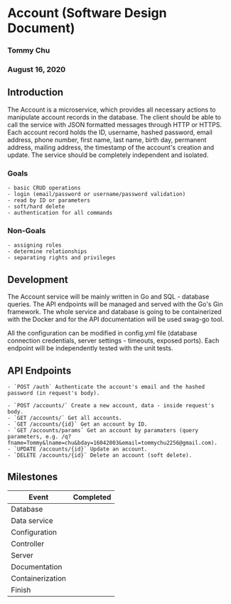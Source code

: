 # Account (Software Design Document)
### Tommy Chu
### August 16, 2020

## Introduction
The Account is a microservice, which provides all necessary actions to manipulate account records in the database. The client should be able to call the service with JSON formatted messages through HTTP or HTTPS. Each account record holds the ID, username, hashed password, email address, phone number, first name, last name, birth day, permanent address, mailing address, the timestamp of the account's creation and update. The service should be completely independent and isolated.

### Goals
    - basic CRUD operations
    - login (email/password or username/password validation)
    - read by ID or parameters
    - soft/hard delete
    - authentication for all commands

### Non-Goals
    - assigning roles
    - determine relationships
    - separating rights and privileges

## Development
The Account service will be mainly written in Go and SQL - database queries. The API endpoints will be managed and served with the Go's Gin framework. The whole service and database is going to be containerized with the Docker and for the API documentation will be used swag-go tool.

All the configuration can be modified in config.yml file (database connection credentials, server settings - timeouts, exposed ports). Each endpoint will be independently tested with the unit tests.

## API Endpoints
    - `POST /auth` Authenticate the account's email and the hashed password (in request's body).

    - `POST /accounts/` Create a new account, data - inside request's body.
    - `GET /accounts/` Get all accounts.
    - `GET /accounts/{id}` Get an account by ID.
    - `GET /accounts/params` Get an account by paramaters (query parameters, e.g. /q?fname=Tommy&lname=chu&bday=16042003&email=tommychu2256@gmail.com).
    - `UPDATE /accounts/{id}` Update an account.
    - `DELETE /accounts/{id}` Delete an account (soft delete).

## Milestones
Event | Completed
----- | ---------
Database |
Data service |
Configuration |
Controller |
Server |
Documentation |
Containerization |
Finish |
